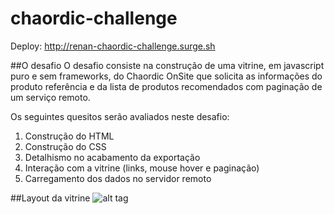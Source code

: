 # chaordic-challenge

Deploy: http://renan-chaordic-challenge.surge.sh

##O desafio
O desafio consiste na construção de uma vitrine, em javascript puro e sem frameworks, do Chaordic OnSite que solicita as informações do produto referência e da lista de produtos recomendados com paginação de um serviço remoto.

Os seguintes quesitos serão avaliados neste desafio:

1. Construção do HTML
2. Construção do CSS
3. Detalhismo no acabamento da exportação
4. Interação com a vitrine (links, mouse hover e paginação)
5. Carregamento dos dados no servidor remoto

##Layout da vitrine
![alt tag](https://raw.githubusercontent.com/renanoliver/chaordic-challenge/master/challenge.png)
